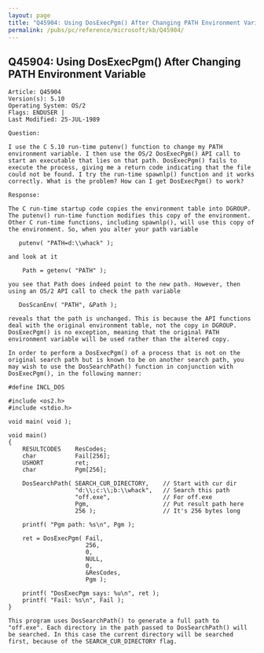 ```yaml
---
layout: page
title: "Q45904: Using DosExecPgm() After Changing PATH Environment Variable"
permalink: /pubs/pc/reference/microsoft/kb/Q45904/
---
```


## Q45904: Using DosExecPgm() After Changing PATH Environment Variable

	Article: Q45904
	Version(s): 5.10
	Operating System: OS/2
	Flags: ENDUSER |
	Last Modified: 25-JUL-1989
	
	Question:
	
	I use the C 5.10 run-time putenv() function to change my PATH
	environment variable. I then use the OS/2 DosExecPgm() API call to
	start an executable that lies on that path. DosExecPgm() fails to
	execute the process, giving me a return code indicating that the file
	could not be found. I try the run-time spawnlp() function and it works
	correctly. What is the problem? How can I get DosExecPgm() to work?
	
	Response:
	
	The C run-time startup code copies the environment table into DGROUP.
	The putenv() run-time function modifies this copy of the environment.
	Other C run-time functions, including spawnlp(), will use this copy of
	the environment. So, when you alter your path variable
	
	   putenv( "PATH=d:\\whack" );
	
	and look at it
	
	    Path = getenv( "PATH" );
	
	you see that Path does indeed point to the new path. However, then
	using an OS/2 API call to check the path variable
	
	   DosScanEnv( "PATH", &Path );
	
	reveals that the path is unchanged. This is because the API functions
	deal with the original environment table, not the copy in DGROUP.
	DosExecPgm() is no exception, meaning that the original PATH
	environment variable will be used rather than the altered copy.
	
	In order to perform a DosExecPgm() of a process that is not on the
	original search path but is known to be on another search path, you
	may wish to use the DosSearchPath() function in conjunction with
	DosExecPgm(), in the following manner:
	
	#define INCL_DOS
	
	#include <os2.h>
	#include <stdio.h>
	
	void main( void );
	
	void main()
	{
	    RESULTCODES    ResCodes;
	    char           Fail[256];
	    USHORT         ret;
	    char           Pgm[256];
	
	    DosSearchPath( SEARCH_CUR_DIRECTORY,    // Start with cur dir
	                   "d:\\;c:\\;b:\\whack",   // Search this path
	                   "off.exe",               // For off.exe
	                   Pgm,                     // Put result path here
	                   256 );                   // It's 256 bytes long
	
	    printf( "Pgm path: %s\n", Pgm );
	
	    ret = DosExecPgm( Fail,
	                      256,
	                      0,
	                      NULL,
	                      0,
	                      &ResCodes,
	                      Pgm );
	
	    printf( "DosExecPgm says: %u\n", ret );
	    printf( "Fail: %s\n", Fail );
	}
	
	This program uses DosSearchPath() to generate a full path to
	"off.exe". Each directory in the path passed to DosSearchPath() will
	be searched. In this case the current directory will be searched
	first, because of the SEARCH_CUR_DIRECTORY flag.
